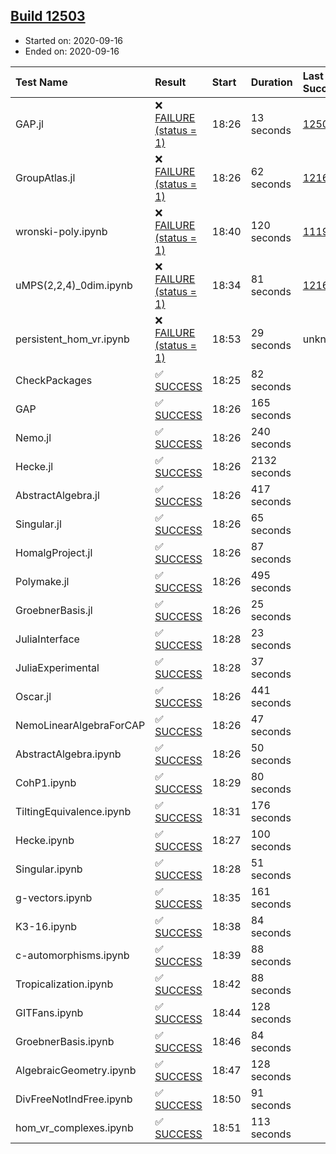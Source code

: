 ## [Build 12503](https://oscarci.mathematik.uni-kl.de/job/oscar/12503/)

* Started on: 2020-09-16
* Ended on: 2020-09-16

| Test Name    | Result | Start | Duration | Last Success | First Failure |
|:-------------|:-------|:------|:---------|:-------------|:--------------|
| GAP.jl | ❌ [FAILURE (status = 1)](https://oscarci.mathematik.uni-kl.de/job/oscar/12503/artifact/logs/build-12503/GAP.jl.log) | 18:26 | 13 seconds | [12502](https://oscarci.mathematik.uni-kl.de/job/oscar/12502/) | [12503](https://oscarci.mathematik.uni-kl.de/job/oscar/12503/) |
| GroupAtlas.jl | ❌ [FAILURE (status = 1)](https://oscarci.mathematik.uni-kl.de/job/oscar/12503/artifact/logs/build-12503/GroupAtlas.jl.log) | 18:26 | 62 seconds | [12167](https://oscarci.mathematik.uni-kl.de/job/oscar/12167/) | [12168](https://oscarci.mathematik.uni-kl.de/job/oscar/12168/) |
| wronski-poly.ipynb | ❌ [FAILURE (status = 1)](https://oscarci.mathematik.uni-kl.de/job/oscar/12503/artifact/logs/build-12503/wronski-poly.ipynb.log) | 18:40 | 120 seconds | [11192](https://oscarci.mathematik.uni-kl.de/job/oscar/11192/) | [11193](https://oscarci.mathematik.uni-kl.de/job/oscar/11193/) |
| uMPS(2,2,4)_0dim.ipynb | ❌ [FAILURE (status = 1)](https://oscarci.mathematik.uni-kl.de/job/oscar/12503/artifact/logs/build-12503/uMPS-2-2-4-_0dim.ipynb.log) | 18:34 | 81 seconds | [12167](https://oscarci.mathematik.uni-kl.de/job/oscar/12167/) | [12168](https://oscarci.mathematik.uni-kl.de/job/oscar/12168/) |
| persistent_hom_vr.ipynb | ❌ [FAILURE (status = 1)](https://oscarci.mathematik.uni-kl.de/job/oscar/12503/artifact/logs/build-12503/persistent_hom_vr.ipynb.log) | 18:53 | 29 seconds | unknown | unknown |
| CheckPackages | ✅ [SUCCESS](https://oscarci.mathematik.uni-kl.de/job/oscar/12503/artifact/logs/build-12503/CheckPackages.log) | 18:25 | 82 seconds |  |  |
| GAP | ✅ [SUCCESS](https://oscarci.mathematik.uni-kl.de/job/oscar/12503/artifact/logs/build-12503/GAP.log) | 18:26 | 165 seconds |  |  |
| Nemo.jl | ✅ [SUCCESS](https://oscarci.mathematik.uni-kl.de/job/oscar/12503/artifact/logs/build-12503/Nemo.jl.log) | 18:26 | 240 seconds |  |  |
| Hecke.jl | ✅ [SUCCESS](https://oscarci.mathematik.uni-kl.de/job/oscar/12503/artifact/logs/build-12503/Hecke.jl.log) | 18:26 | 2132 seconds |  |  |
| AbstractAlgebra.jl | ✅ [SUCCESS](https://oscarci.mathematik.uni-kl.de/job/oscar/12503/artifact/logs/build-12503/AbstractAlgebra.jl.log) | 18:26 | 417 seconds |  |  |
| Singular.jl | ✅ [SUCCESS](https://oscarci.mathematik.uni-kl.de/job/oscar/12503/artifact/logs/build-12503/Singular.jl.log) | 18:26 | 65 seconds |  |  |
| HomalgProject.jl | ✅ [SUCCESS](https://oscarci.mathematik.uni-kl.de/job/oscar/12503/artifact/logs/build-12503/HomalgProject.jl.log) | 18:26 | 87 seconds |  |  |
| Polymake.jl | ✅ [SUCCESS](https://oscarci.mathematik.uni-kl.de/job/oscar/12503/artifact/logs/build-12503/Polymake.jl.log) | 18:26 | 495 seconds |  |  |
| GroebnerBasis.jl | ✅ [SUCCESS](https://oscarci.mathematik.uni-kl.de/job/oscar/12503/artifact/logs/build-12503/GroebnerBasis.jl.log) | 18:26 | 25 seconds |  |  |
| JuliaInterface | ✅ [SUCCESS](https://oscarci.mathematik.uni-kl.de/job/oscar/12503/artifact/logs/build-12503/JuliaInterface.log) | 18:28 | 23 seconds |  |  |
| JuliaExperimental | ✅ [SUCCESS](https://oscarci.mathematik.uni-kl.de/job/oscar/12503/artifact/logs/build-12503/JuliaExperimental.log) | 18:28 | 37 seconds |  |  |
| Oscar.jl | ✅ [SUCCESS](https://oscarci.mathematik.uni-kl.de/job/oscar/12503/artifact/logs/build-12503/Oscar.jl.log) | 18:26 | 441 seconds |  |  |
| NemoLinearAlgebraForCAP | ✅ [SUCCESS](https://oscarci.mathematik.uni-kl.de/job/oscar/12503/artifact/logs/build-12503/NemoLinearAlgebraForCAP.log) | 18:26 | 47 seconds |  |  |
| AbstractAlgebra.ipynb | ✅ [SUCCESS](https://oscarci.mathematik.uni-kl.de/job/oscar/12503/artifact/logs/build-12503/AbstractAlgebra.ipynb.log) | 18:26 | 50 seconds |  |  |
| CohP1.ipynb | ✅ [SUCCESS](https://oscarci.mathematik.uni-kl.de/job/oscar/12503/artifact/logs/build-12503/CohP1.ipynb.log) | 18:29 | 80 seconds |  |  |
| TiltingEquivalence.ipynb | ✅ [SUCCESS](https://oscarci.mathematik.uni-kl.de/job/oscar/12503/artifact/logs/build-12503/TiltingEquivalence.ipynb.log) | 18:31 | 176 seconds |  |  |
| Hecke.ipynb | ✅ [SUCCESS](https://oscarci.mathematik.uni-kl.de/job/oscar/12503/artifact/logs/build-12503/Hecke.ipynb.log) | 18:27 | 100 seconds |  |  |
| Singular.ipynb | ✅ [SUCCESS](https://oscarci.mathematik.uni-kl.de/job/oscar/12503/artifact/logs/build-12503/Singular.ipynb.log) | 18:28 | 51 seconds |  |  |
| g-vectors.ipynb | ✅ [SUCCESS](https://oscarci.mathematik.uni-kl.de/job/oscar/12503/artifact/logs/build-12503/g-vectors.ipynb.log) | 18:35 | 161 seconds |  |  |
| K3-16.ipynb | ✅ [SUCCESS](https://oscarci.mathematik.uni-kl.de/job/oscar/12503/artifact/logs/build-12503/K3-16.ipynb.log) | 18:38 | 84 seconds |  |  |
| c-automorphisms.ipynb | ✅ [SUCCESS](https://oscarci.mathematik.uni-kl.de/job/oscar/12503/artifact/logs/build-12503/c-automorphisms.ipynb.log) | 18:39 | 88 seconds |  |  |
| Tropicalization.ipynb | ✅ [SUCCESS](https://oscarci.mathematik.uni-kl.de/job/oscar/12503/artifact/logs/build-12503/Tropicalization.ipynb.log) | 18:42 | 88 seconds |  |  |
| GITFans.ipynb | ✅ [SUCCESS](https://oscarci.mathematik.uni-kl.de/job/oscar/12503/artifact/logs/build-12503/GITFans.ipynb.log) | 18:44 | 128 seconds |  |  |
| GroebnerBasis.ipynb | ✅ [SUCCESS](https://oscarci.mathematik.uni-kl.de/job/oscar/12503/artifact/logs/build-12503/GroebnerBasis.ipynb.log) | 18:46 | 84 seconds |  |  |
| AlgebraicGeometry.ipynb | ✅ [SUCCESS](https://oscarci.mathematik.uni-kl.de/job/oscar/12503/artifact/logs/build-12503/AlgebraicGeometry.ipynb.log) | 18:47 | 128 seconds |  |  |
| DivFreeNotIndFree.ipynb | ✅ [SUCCESS](https://oscarci.mathematik.uni-kl.de/job/oscar/12503/artifact/logs/build-12503/DivFreeNotIndFree.ipynb.log) | 18:50 | 91 seconds |  |  |
| hom_vr_complexes.ipynb | ✅ [SUCCESS](https://oscarci.mathematik.uni-kl.de/job/oscar/12503/artifact/logs/build-12503/hom_vr_complexes.ipynb.log) | 18:51 | 113 seconds |  |  |
